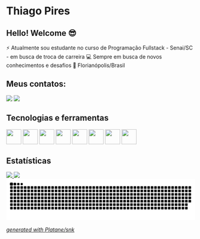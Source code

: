 # Thiago Pires
## Hello! Welcome 😎

⚡ Atualmente sou estudante no curso de Programação Fullstack - Senai/SC - em busca de troca de carreira
 💻 Sempre em busca de novos conhecimentos e desafios
 📍 Florianópolis/Brasil
 
 ## Meus contatos:
 <div>
<a href = "mailto:thppdev@gmail.com"><img src="https://img.shields.io/badge/Gmail-D14836?style=for-the-badge&logo=gmail&logoColor=white" target="_blank"></a>
<a href="https://www.linkedin.com/in/thiago-pereira-pires/" target="_blank"><img src="https://img.shields.io/badge/-LinkedIn-%230077B5?style=for-the-badge&logo=linkedin&logoColor=white" target="_blank"></a>   
</div>

## Tecnologias e ferramentas
<div>
 <img src="https://cdn.jsdelivr.net/gh/devicons/devicon/icons/html5/html5-original-wordmark.svg"  width="40" height="40" />
<img src="https://cdn.jsdelivr.net/gh/devicons/devicon/icons/css3/css3-original-wordmark.svg" width="40" height="40" />
<img src="https://cdn.jsdelivr.net/gh/devicons/devicon/icons/javascript/javascript-original.svg" width="40" height="40" />
<img src="https://cdn.jsdelivr.net/gh/devicons/devicon/icons/react/react-original-wordmark.svg"  width="40" height="40" />
<img src="https://cdn.jsdelivr.net/gh/devicons/devicon/icons/nodejs/nodejs-original-wordmark.svg"  width="40" height="40" />
<img src="https://cdn.jsdelivr.net/gh/devicons/devicon/icons/express/express-original.svg"  width="40" height="40"/>
<img src="https://cdn.jsdelivr.net/gh/devicons/devicon/icons/postgresql/postgresql-original-wordmark.svg"  width="40" height="40"/>
<img src="https://cdn.jsdelivr.net/gh/devicons/devicon/icons/mongodb/mongodb-original-wordmark.svg" width="40" height="40" /> 
</div>
          
## Estatísticas

<div>
<a href="https://github.com/ThiagoThe">
<img height="180em" src="https://github-readme-stats.vercel.app/api/top-langs/?username=ThiagoThe&layout=compact&langs_count=7&theme=dracula"/>
<img height="180em" src="https://github-readme-stats.vercel.app/api?username=ThiagoThe&show_icons=true&theme=dark&include_all_commits=true&count_private=true"/>
</div>
          
          
<picture>
  <source media="(prefers-color-scheme: dark)" srcset="https://raw.githubusercontent.com/platane/platane/output/github-contribution-grid-snake-dark.svg">
  <source media="(prefers-color-scheme: light)" srcset="https://raw.githubusercontent.com/platane/platane/output/github-contribution-grid-snake.svg">
  <img alt="github contribution grid snake animation" src="https://raw.githubusercontent.com/platane/platane/output/github-contribution-grid-snake.svg">
</picture>

_generated with [Platane/snk](https://github.com/Platane/snk)_
          
          

